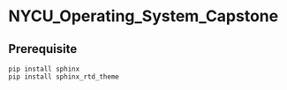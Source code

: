# NYCU_Operating_System_Capstone

## Prerequisite

```
pip install sphinx
pip install sphinx_rtd_theme
```